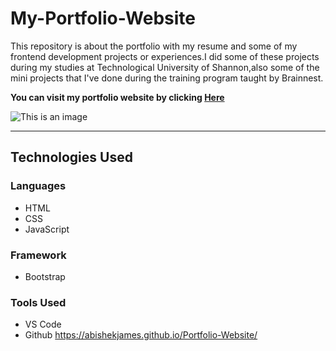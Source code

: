 # My-Portfolio-Website
This repository is about the portfolio with my resume and some of my frontend development projects or experiences.I did some of these projects during my studies at Technological University of Shannon,also some of  the mini projects that I've done during the training program taught by Brainnest.

**You can visit my portfolio website by clicking [Here](https://abishekjames.github.io/My-Portfolio-website/)**

![This is an image](https://github.com/abishekjames/My-Portfolio-website/blob/main/assets/img/portfolio%20desktop.jpg)

---
<h2>Technologies Used </h2>

<h3>Languages</h3>

* HTML 
* CSS 
* JavaScript

<h3>Framework</h3>
  
 * Bootstrap 

<h3>Tools Used</h3>

* VS Code
* Github
https://abishekjames.github.io/Portfolio-Website/
